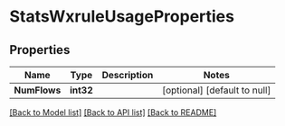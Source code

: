 # StatsWxruleUsageProperties

## Properties
Name | Type | Description | Notes
------------ | ------------- | ------------- | -------------
**NumFlows** | **int32** |  | [optional] [default to null]

[[Back to Model list]](../README.md#documentation-for-models) [[Back to API list]](../README.md#documentation-for-api-endpoints) [[Back to README]](../README.md)

